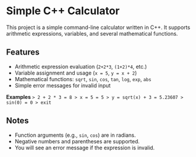 # Simple C++ Calculator

This project is a simple command-line calculator written in C++. It supports arithmetic expressions, variables, and several mathematical functions.

## Features

- Arithmetic expression evaluation (`2+2*3`, `(1+2)*4`, etc.)
- Variable assignment and usage (`x = 5`, `y = x + 2`)
- Mathematical functions: `sqrt`, `sin`, `cos`, `tan`, `log`, `exp`, `abs`
- Simple error messages for invalid input

 **Examples**
    ```
    > 2 + 2 * 3
    = 8
    > x = 5
    = 5
    > y = sqrt(x) + 3
    = 5.23607
    > sin(0)
    = 0
    > exit
    ```

## Notes

- Function arguments (e.g., `sin`, `cos`) are in radians.
- Negative numbers and parentheses are supported.
- You will see an error message if the expression is invalid.


